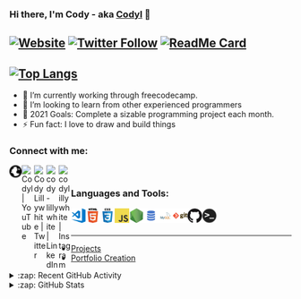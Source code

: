 ### Hi there, I'm Cody - aka [Codyl][website] 👋

[![Website](https://img.shields.io/website?label=codylillywhite.com&style=for-the-badge&url=http%3A%2F%2Fcodyl.github.io/portfolioWebsiteReact/)][website]
[![Twitter Follow](https://img.shields.io/twitter/follow/CodyLillywhite?color=1DA1F2&logo=twitter&style=for-the-badge)](https://twitter.com/intent/follow?original_referer=https%3A%2F%2Fgithub.com%2FCodyLillywhite&screen_name=CodyLillywhite)
[![ReadMe Card](https://github-readme-stats.vercel.app/api/pin/?username=Codyl&repo=portfolioWebsiteReact)](https://codyl.github.io/portfolioWebsiteReact/)
---
[![Top Langs](https://github-readme-stats.vercel.app/api/top-langs/?username=Codyl)](https://github.com/Codyl/github-readme-stats)
---
- 🌱 I’m currently working through freecodecamp.
- 👯 I’m looking to learn from other experienced programmers
- 🥅 2021 Goals: Complete a sizable programming project each month.
- ⚡ Fun fact: I love to draw and build things

### Connect with me:

[<img align="left" alt="" width="22px" src="https://raw.githubusercontent.com/iconic/open-iconic/master/svg/globe.svg" />][website]
[<img align="left" alt="Codyl | YouTube" width="22px" src="https://cdn.jsdelivr.net/npm/simple-icons@v3/icons/youtube.svg" />][youtube]
[<img align="left" alt="CodyLillywhite | Twitter" width="22px" src="https://cdn.jsdelivr.net/npm/simple-icons@v3/icons/twitter.svg" />][twitter]
[<img align="left" alt="cody-lillywhite | LinkedIn" width="22px" src="https://cdn.jsdelivr.net/npm/simple-icons@v3/icons/linkedin.svg" />][linkedin]
[<img align="left" alt="codylillywhite | Instagram" width="22px" src="https://cdn.jsdelivr.net/npm/simple-icons@v3/icons/instagram.svg" />][instagram]

<br />

### Languages and Tools:

[<img align="left" alt="Visual Studio Code" width="26px" src="https://raw.githubusercontent.com/github/explore/80688e429a7d4ef2fca1e82350fe8e3517d3494d/topics/visual-studio-code/visual-studio-code.png" />][webdevplaylist]
[<img align="left" alt="HTML5" width="26px" src="https://raw.githubusercontent.com/github/explore/80688e429a7d4ef2fca1e82350fe8e3517d3494d/topics/html/html.png" />][webdevplaylist]
[<img align="left" alt="CSS3" width="26px" src="https://raw.githubusercontent.com/github/explore/80688e429a7d4ef2fca1e82350fe8e3517d3494d/topics/css/css.png" />][cssplaylist]
[<img align="left" alt="JavaScript" width="26px" src="https://raw.githubusercontent.com/github/explore/80688e429a7d4ef2fca1e82350fe8e3517d3494d/topics/javascript/javascript.png" />][jsplaylist]
[<img align="left" alt="Node.js" width="26px" src="https://raw.githubusercontent.com/github/explore/80688e429a7d4ef2fca1e82350fe8e3517d3494d/topics/nodejs/nodejs.png" />][webdevplaylist]
[<img align="left" alt="SQL" width="26px" src="https://raw.githubusercontent.com/github/explore/80688e429a7d4ef2fca1e82350fe8e3517d3494d/topics/sql/sql.png" />][webdevplaylist]
[<img align="left" alt="MySQL" width="26px" src="https://raw.githubusercontent.com/github/explore/80688e429a7d4ef2fca1e82350fe8e3517d3494d/topics/mysql/mysql.png" />][webdevplaylist]
[<img align="left" alt="Git" width="26px" src="https://raw.githubusercontent.com/github/explore/80688e429a7d4ef2fca1e82350fe8e3517d3494d/topics/git/git.png" />][webdevplaylist]
[<img align="left" alt="GitHub" width="26px" src="https://raw.githubusercontent.com/github/explore/78df643247d429f6cc873026c0622819ad797942/topics/github/github.png" />][webdevplaylist]
[<img align="left" alt="Terminal" width="26px" src="https://raw.githubusercontent.com/github/explore/80688e429a7d4ef2fca1e82350fe8e3517d3494d/topics/terminal/terminal.png" />][webdevplaylist]

<br />
<br />

---

<!-- ### 📺 Latest YouTube Videos -->

<!-- YOUTUBE:START -->
<!-- YOUTUBE:END -->

<!-- --- -->

<!-- ### 📕 Latest Blog Posts -->

<!-- BLOG-POST-LIST:START -->
- [Projects](https://codylillyw.medium.com/improving-software-quality-in-short-term-group-projects-4a4abe4337cc)
- [Portfolio Creation](https://codylillyw.medium.com/portfolio-creation-process-d2c2fd6539d5)
<!-- BLOG-POST-LIST:END -->

<!-- --- -->

<details>
  <summary>:zap: Recent GitHub Activity</summary>
  
<!--START_SECTION:activity-->
<!--END_SECTION:activity-->

</details>

<details>
  <summary>:zap: GitHub Stats</summary>

  <img align="left" alt="Codyl's GitHub Stats" src="https://github-readme-stats.vercel.app/api?username=Codyl&show_icons=true&hide_border=true&theme=radical" />

</details>

[Website]: http://codylillywhite.com
[course]: -
[twitter]: https://twitter.com/CodyLillywhite
[youtube]: https://www.youtube.com/channel/UCm9ZUM9E6Hyp5nHBZ7GPSMQ
[instagram]:https://www.instagram.com/codylillywhite/?hl=en
[linkedin]: https://www.linkedin.com/in/cody-lillywhite/
[webdevplaylist]: -
[jsplaylist]: -
[cssplaylist]: -
[reactplaylist]: -
